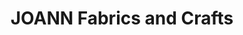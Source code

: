 ---
title: "JOANN Fabrics and Crafts"
url: /flagler-park-plaza/joann-fabrics-and-crafts/
shop: craft
---